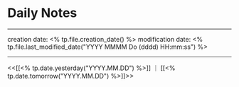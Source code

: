 # Daily Notes 
---

creation date: <% tp.file.creation_date() %>
modification date: <% tp.file.last_modified_date("YYYY MMMM Do (dddd)  HH:mm:ss") %>

---

<<[[<% tp.date.yesterday("YYYY.MM.DD") %>]] ｜ [[<% tp.date.tomorrow("YYYY.MM.DD") %>]]>>


